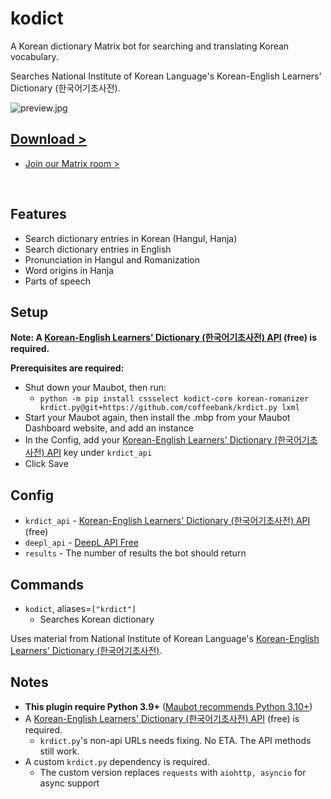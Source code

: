 # kodict

A Korean dictionary Matrix bot for searching and translating Korean vocabulary.

Searches National Institute of Korean Language's Korean-English Learners' Dictionary (한국어기초사전).

![preview.jpg](https://coffeebank.github.io/coffee-maubot/assets/kodict-preview.jpg)

<div className="hidden">

## [Download >](https://coffeebank.github.io/coffee-maubot/kodict)

- [Join our Matrix room >](https://coffeebank.github.io/matrix)

</div>

<br />

## Features

- Search dictionary entries in Korean (Hangul, Hanja)
- Search dictionary entries in English
- Pronunciation in Hangul and Romanization
- Word origins in Hanja
- Parts of speech


## Setup

**Note: A [Korean-English Learners' Dictionary (한국어기초사전) API](https://krdict.korean.go.kr/openApi/openApiInfo) (free) is required.**

**Prerequisites are required:**
- Shut down your Maubot, then run:
  - `python -m pip install cssselect kodict-core korean-romanizer krdict.py@git+https://github.com/coffeebank/krdict.py lxml`
- Start your Maubot again, then install the .mbp from your Maubot Dashboard website, and add an instance
- In the Config, add your [Korean-English Learners' Dictionary (한국어기초사전) API](https://krdict.korean.go.kr/openApi/openApiInfo) key under `krdict_api`
- Click Save


## Config

- `krdict_api` - [Korean-English Learners' Dictionary (한국어기초사전) API](https://krdict.korean.go.kr/openApi/openApiInfo) (free)
- `deepl_api` - [DeepL API Free](https://www.deepl.com/pro-api)
- `results` - The number of results the bot should return


## Commands

- `kodict`, aliases=`["krdict"]`
  - Searches Korean dictionary

Uses material from National Institute of Korean Language's [Korean-English Learners' Dictionary (한국어기초사전)](https://krdict.korean.go.kr/eng/mainAction).


## Notes

- **This plugin require Python 3.9+** ([Maubot recommends Python 3.10+](https://docs.mau.fi/maubot/usage/setup/index.html))
- A [Korean-English Learners' Dictionary (한국어기초사전) API](https://krdict.korean.go.kr/openApi/openApiInfo) (free) is required.
  - `krdict.py`'s non-api URLs needs fixing. No ETA. The API methods still work.
- A custom `krdict.py` dependency is required.
  - The custom version replaces `requests` with `aiohttp, asyncio` for async support
